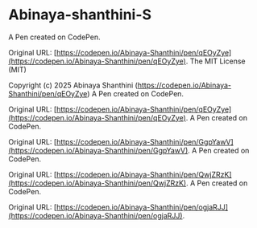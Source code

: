 # Abinaya-shanthini-S
A Pen created on CodePen.

Original URL: [https://codepen.io/Abinaya-Shanthini/pen/qEOyZye](https://codepen.io/Abinaya-Shanthini/pen/qEOyZye).
The MIT License (MIT)

Copyright (c) 2025 Abinaya Shanthini (https://codepen.io/Abinaya-Shanthini/pen/qEOyZye)
A Pen created on CodePen.

Original URL: [https://codepen.io/Abinaya-Shanthini/pen/qEOyZye](https://codepen.io/Abinaya-Shanthini/pen/qEOyZye).
A Pen created on CodePen.

Original URL: [https://codepen.io/Abinaya-Shanthini/pen/GgpYawV](https://codepen.io/Abinaya-Shanthini/pen/GgpYawV).
A Pen created on CodePen.

Original URL: [https://codepen.io/Abinaya-Shanthini/pen/QwjZRzK](https://codepen.io/Abinaya-Shanthini/pen/QwjZRzK).
A Pen created on CodePen.

Original URL: [https://codepen.io/Abinaya-Shanthini/pen/ogjaRJJ](https://codepen.io/Abinaya-Shanthini/pen/ogjaRJJ).



